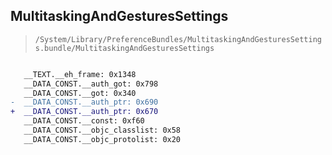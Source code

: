 ## MultitaskingAndGesturesSettings

> `/System/Library/PreferenceBundles/MultitaskingAndGesturesSettings.bundle/MultitaskingAndGesturesSettings`

```diff

   __TEXT.__eh_frame: 0x1348
   __DATA_CONST.__auth_got: 0x798
   __DATA_CONST.__got: 0x340
-  __DATA_CONST.__auth_ptr: 0x690
+  __DATA_CONST.__auth_ptr: 0x670
   __DATA_CONST.__const: 0xf60
   __DATA_CONST.__objc_classlist: 0x58
   __DATA_CONST.__objc_protolist: 0x20

```
